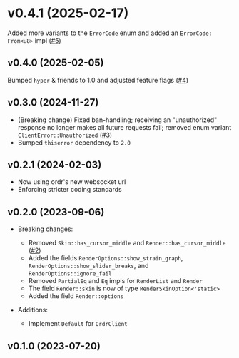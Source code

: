 # v0.4.1 (2025-02-17)

Added more variants to the `ErrorCode` enum and added an `ErrorCode: From<u8>` impl ([#5])

## v0.4.0 (2025-02-05)

Bumped `hyper` & friends to 1.0 and adjusted feature flags ([#4])

## v0.3.0 (2024-11-27)

- (Breaking change) Fixed ban-handling; receiving an "unauthorized" response no longer makes all
  future requests fail; removed enum variant `ClientError::Unauthorized` ([#3])
- Bumped `thiserror` dependency to `2.0`

## v0.2.1 (2024-02-03)

- Now using ordr's new websocket url
- Enforcing stricter coding standards

## v0.2.0 (2023-09-06)

- Breaking changes:
  - Removed `Skin::has_cursor_middle` and `Render::has_cursor_middle` ([#2])
  - Added the fields `RenderOptions::show_strain_graph`, `RenderOptions::show_slider_breaks`, and `RenderOptions::ignore_fail`
  - Removed `PartialEq` and `Eq` impls for `RenderList` and `Render`
  - The field `Render::skin` is now of type `RenderSkinOption<'static>`
  - Added the field `Render::options`

- Additions:
  - Implement `Default` for `OrdrClient`

## v0.1.0 (2023-07-20)

[#2]: https://github.com/MaxOhn/rosu-render/pull/2
[#3]: https://github.com/MaxOhn/rosu-render/pull/3
[#4]: https://github.com/MaxOhn/rosu-render/pull/4
[#5]: https://github.com/MaxOhn/rosu-render/pull/5